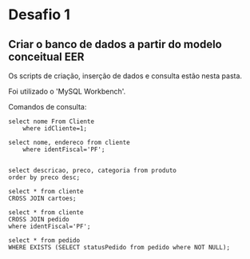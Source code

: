 <h1>Desafio 1</h1>

<h2>Criar o banco de dados a partir do modelo conceitual EER</h2>

Os scripts de criação, inserção de dados e consulta estão nesta pasta.

Foi utilizado o 'MySQL Workbench'.

Comandos de consulta:
```
select nome From Cliente
	where idCliente=1;
    
select nome, endereco from cliente
	where identFiscal='PF';


select descricao, preco, categoria from produto
order by preco desc;

select * from cliente
CROSS JOIN cartoes;

select * from cliente
CROSS JOIN pedido
where identFiscal='PF';

select * from pedido
WHERE EXISTS (SELECT statusPedido from pedido where NOT NULL);

```
